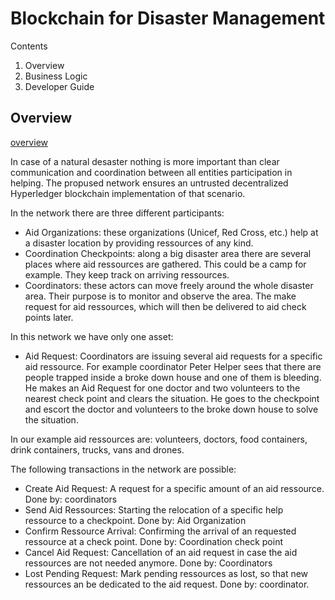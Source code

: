 # Blockchain for Disaster Management

Contents
1. Overview
2. Business Logic
3. Developer Guide

## Overview

[overview](https://raw.githubusercontent.com/captain-red-baron/disastermgmt/doc/blockchain_disaster.pdf)

In case of a natural desaster nothing is more important than clear communication and coordination between all entities participation in helping. The propused network ensures an untrusted decentralized Hyperledger blockchain implementation of that scenario.

In the network there are three different participants:
* Aid Organizations: these organizations (Unicef, Red Cross, etc.) help at a disaster location by providing ressources of any kind.
* Coordination Checkpoints: along a big disaster area there are several places where aid ressources are gathered. This could be a camp for example. They keep track on arriving ressources.
* Coordinators: these actors can move freely around the whole disaster area. Their purpose is to monitor and observe the area. The make request for aid ressources, which will then be delivered to aid check points later.

In this network we have only one asset:
* Aid Request: Coordinators are issuing several aid requests for a specific aid ressource. For example coordinator Peter Helper sees that there are people trapped inside a broke down house and one of them is bleeding. He makes an Aid Request for one doctor and two volunteers to the nearest check point and clears the situation. He goes to the checkpoint and escort the doctor and volunteers to the broke down house to solve the situation.

In our example aid ressources are: volunteers, doctors, food containers, drink containers, trucks, vans and drones.

The following transactions in the network are possible:
* Create Aid Request: A request for a specific amount of an aid ressource. Done by: coordinators
* Send Aid Ressources: Starting the relocation of a specific help ressource to a checkpoint. Done by: Aid Organization
* Confirm Ressource Arrival: Confirming the arrival of an requested ressource at a check point. Done by: Coordination check point
* Cancel Aid Request: Cancellation of an aid request in case the aid ressources are not needed anymore. Done by: Coordinators
* Lost Pending Request: Mark pending ressources as lost, so that new ressources an be dedicated to  the aid request. Done by: coordinator.



